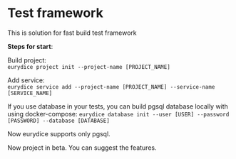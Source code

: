 # Test framework
This is solution for fast build test framework

__Steps for start__:

Build project:\
```eurydice project init --project-name [PROJECT_NAME]```

Add service:\
```eurydice service add --project-name [PROJECT_NAME] --service-name [SERVICE_NAME]```

If you use database in your tests, you can build pgsql database locally with using docker-compose:
```eurydice database init --user [USER] --password [PASSWORD] --database [DATABASE]```

Now eurydice supports only pgsql.

Now project in beta. You can suggest the features.


